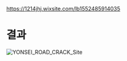 https://1214jhj.wixsite.com/lb1552485914035

# 결과
![YONSEI_ROAD_CRACK_Site](https://github.com/QQWaseokE/Today-I-Learned/assets/127533265/b134e4f7-283f-453c-9c55-c53f6c1284a2)
